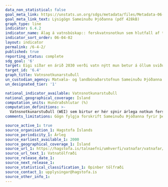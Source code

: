 ```yaml
---
data_non_statistical: false
goal_meta_link: https://unstats.un.org/sdgs/metadata/files/Metadata-06-04-02.pdf
goal_meta_link_text: Lýsigögn Sameinuðu Þjóðanna (pdf 428kB)
graph_type: line
indicator: 6.4.2
indicator_name: Álag á vatnsbúskap:: ferskvatnsnotkun sem hlutfall af tiltækum ferskvatnsauðlindum.
indicator_sort_order: 06-04-02
layout: indicator
permalink: /6-4-2/
published: true
reporting_status: complete
sdg_goal: '6'
target: Eigi síðar en árið 2030 verði vatn nýtt mun betur á öllum sviðum. Sjálfbær vatnsnotkun verði tryggð í því skyni að koma í veg fyrir vatnsskort. Jafnframt verði dregið verulega úr fjölda þeirra sem þjást af vatnsskorti.
target_id: '6.4'
graph_title: Vatnsnotkunarstuðull
un_custodian_agency: Matvæla- og landbúnaðarstofnun Sameinuðu Þjóðanna (FAO)
un_designated_tier: '1'

national_indicator_available: Vatnsnotkunarstuðull
national_geographical_coverage: Ísland
computation_units: Hundraðshlutar (%)
computation_definitions: >-
  Vatnsnotkunarstuðull (WEI) sem birtur er hér sýnir árlega notkun ferskvatns á Íslandi sem hlutfall af langtímameðaltali endurnýjanlegra vatnsauðlinda. Hér telst með hverskyns notkun á ferskvatni að undanskilinni notkun í vatnsaflsvirkjunum.
comments_limitations: Gögn fylgja forskrift Sameinuðu Þjóðanna fyrir þennan mælikvarða. Þessi mælikvarði var fundin í samstarfi við málefnasérfræðinga.

source_active_1: true
source_organisation_1: Hagstofa Íslands
source_periodicity_1: Árleg
source_earliest_available_1: 2000
source_geographical_coverage_1: Ísland
source_url_1: https://hagstofa.is/talnaefni/umhverfi/vatnafar/vatnafar/
source_url_text_1: Vatnatölfræði
source_release_date_1:
source_next_release_1:
source_statistical_classification_1: Opinber tölfræði
source_contact_1: upplysingar@hagstofa.is
source_other_info_1:
---
```

